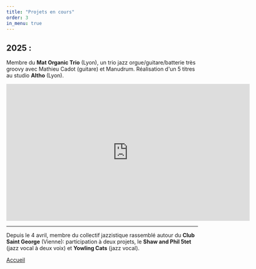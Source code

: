 ```yaml
---
title: "Projets en cours"
order: 3
in_menu: true
---
```

<h2>2025 :</h2>

<p1>Membre du <b>Mat Organic Trio</b> (Lyon), un trio jazz orgue/guitare/batterie très groovy avec Mathieu Cadot (guitare) et Manudrum. Réalisation d'un 5 titres au studio <b>Altho</b> (Lyon).</p1> 
<br>

<iframe width="640" height="360" src="https://www.youtube.com/embed/mdec5FI_5zw" title="Mat Organic Trio" frameborder="0" allow="accelerometer; autoplay; clipboard-write; encrypted-media; gyroscope; picture-in-picture; web-share" referrerpolicy="strict-origin-when-cross-origin" allowfullscreen></iframe> 
<br>
<hr>
<p1>Depuis le 4 avril, membre du collectif jazzistique rassemblé autour du <b>Club Saint George</b> (Vienne): participation à deux projets, le <b>Shaw and Phil 5tet</b> (jazz vocal à deux voix) et <b>Yowling Cats</b> (jazz vocal).</p1>

<a href="index.html" class="bouton">Accueil</a> 